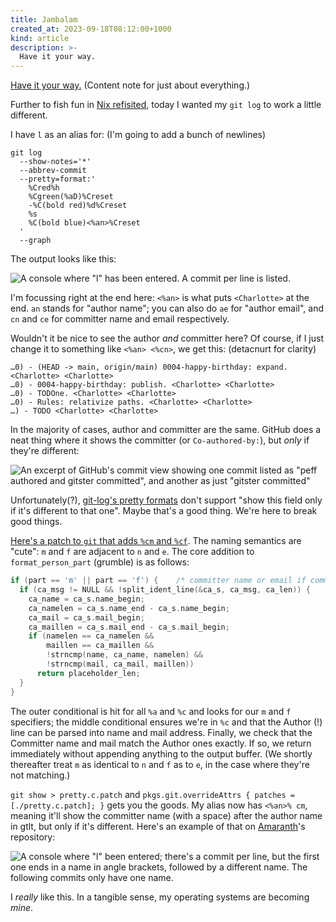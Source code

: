 ```yaml
---
title: Jambalam
created_at: 2023-09-18T08:12:00+1000
kind: article
description: >-
  Have it your way.
---
```


[Have it your way.](https://www.youtube.com/watch?v=VeAJ9U5nbVQ) (Content note for just about
everything.)

Further to fish fun in [Nix refisited], today I wanted my `git log` to work a little different.

I have `l` as an alias for: (I'm going to add a bunch of newlines)

```shell
git log
  --show-notes='*'
  --abbrev-commit
  --pretty=format:'
    %Cred%h
    %Cgreen(%aD)%Creset
    -%C(bold red)%d%Creset
    %s
    %C(bold blue)<%an>%Creset
  '
  --graph
```

The output looks like this:

![
  A console where "l" has been entered. A commit per line is listed.
](assets/gitlog1.png)

I'm focussing right at the end here: `<%an>` is what puts `<Charlotte>` at the end.
`an` stands for "author name"; you can also do `ae` for "author email", and `cn` and `ce`
for committer name and email respectively.

Wouldn't it be nice to see the author _and_ committer here? Of course, if I just change it to
something like `<%an> <%cn>`, we get this: (detacnurt for clarity)

```
…0) - (HEAD -> main, origin/main) 0004-happy-birthday: expand. <Charlotte> <Charlotte>
…0) - 0004-happy-birthday: publish. <Charlotte> <Charlotte>
…0) - TODOne. <Charlotte> <Charlotte>
…0) - Rules: relativize paths. <Charlotte> <Charlotte>
…) - TODO <Charlotte> <Charlotte>
```

In the majority of cases, author and committer are the same. GitHub does a neat thing where it
shows the committer (or `Co-authored-by:`), but _only_ if they're different:

![
  An excerpt of GitHub's commit view showing one commit listed as "peff authored and
  gitster committed", and another as just "gitster committed"
](assets/githublog.png)

Unfortunately(?), [git-log's pretty formats] don't support "show this field only if it's different
to that one". Maybe that's a good thing. We're here to break good things.

[Here's a patch to `git` that adds `%cm` and `%cf`][git patch]. The naming semantics are "cute":
`m` and `f` are adjacent to `n` and `e`. The core addition to `format_person_part` (grumble) is as
follows:

```c
if (part == 'm' || part == 'f') {	 /* committer name or email if committer != author */
  if (ca_msg != NULL && !split_ident_line(&ca_s, ca_msg, ca_len)) {
    ca_name = ca_s.name_begin;
    ca_namelen = ca_s.name_end - ca_s.name_begin;
    ca_mail = ca_s.mail_begin;
    ca_maillen = ca_s.mail_end - ca_s.mail_begin;
    if (namelen == ca_namelen &&
        maillen == ca_maillen &&
        !strncmp(name, ca_name, namelen) &&
        !strncmp(mail, ca_mail, maillen))
      return placeholder_len;
  }
}
```

The outer conditional is hit for all `%a` and `%c` and looks for our `m` and `f` specifiers; the
middle conditional ensures we're in `%c` and that the Author (!) line can be parsed into name and
mail address. Finally, we check that the Committer name and mail match the Author ones exactly. If
so, we return immediately without appending anything to the output buffer. (We shortly thereafter
treat `m` as identical to `n` and `f` as to `e`, in the case where they're not matching.)

`git show > pretty.c.patch` and `pkgs.git.overrideAttrs { patches = [./pretty.c.patch]; }` gets you
the goods. My alias now has `<%an>% cm`, meaning it'll show the committer name (with a space) after
the author name in gtlt, but only if it's different. Here's an example of that on [Amaranth]'s
repository:

![
  A console where "l" been entered; there's a commit per line, but the first one ends in a name in
  angle brackets, followed by a different name. The following commits only have one name.
](assets/gitlog2.png)

I _really_ like this. In a tangible sense, my operating systems are becoming _mine_.


[Nix refisited]: https://lottia.net/notes/0003-nix-revisited.html
[git-log's pretty formats]: https://git-scm.com/docs/git-log#_pretty_formats
[git patch]: https://github.com/charlottia/git/commit/92a62a03692dd1792d5a1c7c0650d5794d25e16f
[Amaranth]: https://github.com/amaranth-lang/amaranth
